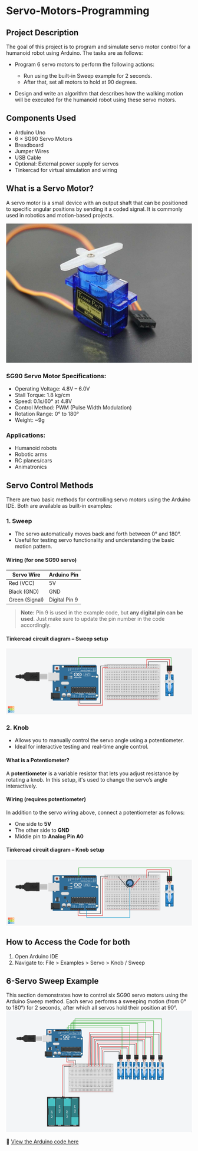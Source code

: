 # Servo-Motors-Programming

## Project Description  
The goal of this project is to program and simulate servo motor control for a humanoid robot using Arduino. The tasks are as follows:
- Program 6 servo motors to perform the following actions:
  - Run using the built-in Sweep example for 2 seconds.
  - After that, set all motors to hold at 90 degrees.

- Design and write an algorithm that describes how the walking motion will be executed for the humanoid robot using these servo motors.
  

## Components Used
- Arduino Uno  
- 6 × SG90 Servo Motors  
- Breadboard  
- Jumper Wires  
- USB Cable  
- Optional: External power supply for servos 
- Tinkercad for virtual simulation and wiring


## What is a Servo Motor?  

A servo motor is a small device with an output shaft that can be positioned to specific angular positions by sending it a coded signal. It is commonly used in robotics and motion-based projects.

![ٍServo motor](Servo_Motor.jpg)

###  SG90 Servo Motor Specifications:
- Operating Voltage: 4.8V – 6.0V  
- Stall Torque: 1.8 kg/cm  
- Speed: 0.1s/60° at 4.8V  
- Control Method: PWM (Pulse Width Modulation)  
- Rotation Range: 0° to 180°  
- Weight: ~9g  

###  Applications:
- Humanoid robots  
- Robotic arms  
- RC planes/cars  
- Animatronics  


##  Servo Control Methods

There are two basic methods for controlling servo motors using the Arduino IDE. Both are available as built-in examples:

### 1️. Sweep

- The servo automatically moves back and forth between 0° and 180°.
- Useful for testing servo functionality and understanding the basic motion pattern.

####  Wiring (for one SG90 servo)

| Servo Wire      | Arduino Pin     |
|------------------|------------------|
| Red (VCC)        | 5V               |
| Black (GND)      | GND              |
| Green (Signal)   | Digital Pin 9    |

>  **Note:** Pin 9 is used in the example code, but **any digital pin can be used**. Just make sure to update the pin number in the code accordingly.

####  Tinkercad circuit diagram – Sweep setup  
![Sweep](Sweep.png)


### 2️. Knob

- Allows you to manually control the servo angle using a potentiometer.
- Ideal for interactive testing and real-time angle control.

####  What is a Potentiometer?

A **potentiometer** is a variable resistor that lets you adjust resistance by rotating a knob. In this setup, it's used to change the servo’s angle interactively.

####  Wiring (requires potentiometer)
In addition to the servo wiring above, connect a potentiometer as follows:
- One side to **5V**
- The other side to **GND**
- Middle pin to **Analog Pin A0**

####  Tinkercad circuit diagram – Knob setup  
![Knob](Knob.png)


##  How to Access the Code for both
1. Open Arduino IDE
2. Navigate to: File > Examples > Servo > Knob / Sweep

## 6-Servo Sweep Example 
This section demonstrates how to control six SG90 servo motors using the Arduino Sweep method.
Each servo performs a sweeping motion (from 0° to 180°) for 2 seconds, after which all servos hold their position at 90°.
![Six_Servo](sixServo.gif)

🔗 [View the Arduino code here](Sweep.ino)





